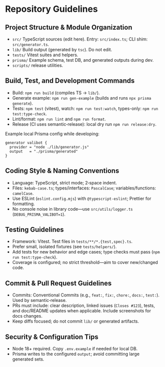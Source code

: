 # Repository Guidelines

## Project Structure & Module Organization
- `src/` TypeScript sources (edit here). Entry: `src/index.ts`; CLI shim: `src/generator.ts`.
- `lib/` Build output (generated by `tsc`). Do not edit.
- `tests/` Vitest suites and helpers.
- `prisma/` Example schema, test DB, and generated outputs during dev.
- `scripts/` release utilities.

## Build, Test, and Development Commands
- Build: `npm run build` (compiles TS → `lib/`).
- Generate example: `npm run gen-example` (builds and runs `npx prisma generate`).
- Tests: `npm test` (vitest), watch: `npm run test:watch`, types-only: `npm run test:type-check`.
- Lint/format: `npm run lint` and `npm run format`.
- Release (CI uses semantic‑release): local dry run `npm run release:dry`.

Example local Prisma config while developing:
```prisma
generator valibot {
  provider = "node ./lib/generator.js"
  output   = "./prisma/generated"
}
```

## Coding Style & Naming Conventions
- Language: TypeScript, strict mode; 2‑space indent.
- Files: `kebab-case.ts`; types/interfaces: `PascalCase`; variables/functions: `camelCase`.
- Use ESLint (`eslint.config.mjs`) with `@typescript-eslint`; Prettier for formatting.
- No console noise in library code—use `src/utils/logger.ts` (`DEBUG_PRISMA_VALIBOT=1`).

## Testing Guidelines
- Framework: Vitest. Test files in `tests/**/*.{test,spec}.ts`.
- Prefer small, isolated fixtures (see `tests/helpers/`).
- Add tests for new behavior and edge cases; type checks must pass (`npm run test:type-check`).
- Coverage is configured; no strict threshold—aim to cover new/changed code.

## Commit & Pull Request Guidelines
- Commits: Conventional Commits (e.g., `feat:`, `fix:`, `chore:`, `docs:`, `test:`). Used by semantic‑release.
- PRs must include: clear description, linked issues (`Closes #123`), tests, and doc/README updates when applicable. Include screenshots for docs changes.
- Keep diffs focused; do not commit `lib/` or generated artifacts.

## Security & Configuration Tips
- Node 18+ required. Copy `.env.example` if needed for local DB.
- Prisma writes to the configured `output`; avoid committing large generated sets.
